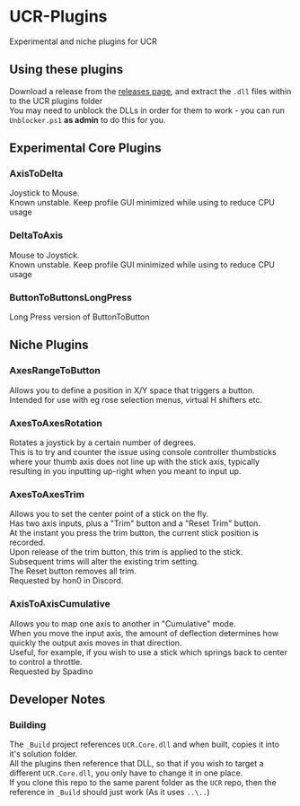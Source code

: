 # UCR-Plugins
Experimental and niche plugins for UCR

## Using these plugins
Download a release from the [releases page](https://github.com/HidWizards/UCR-Plugins/releases), and extract the `.dll` files within to the UCR plugins folder  
You may need to unblock the DLLs in order for them to work - you can run `Unblocker.ps1` **as admin** to do this for you.  

## Experimental Core Plugins
### AxisToDelta
Joystick to Mouse.  
Known unstable. Keep profile GUI minimized while using to reduce CPU usage

### DeltaToAxis
Mouse to Joystick.  
Known unstable. Keep profile GUI minimized while using to reduce CPU usage

### ButtonToButtonsLongPress
Long Press version of ButtonToButton  

## Niche Plugins
### AxesRangeToButton  
Allows you to define a position in X/Y space that triggers a button.  
Intended for use with eg rose selection menus, virtual H shifters etc.

### AxesToAxesRotation
Rotates a joystick by a certain number of degrees.  
This is to try and counter the issue using console controller thumbsticks where your thumb axis does not line up with the stick axis, typically resulting in you inputting up-right when you meant to input up.  

### AxesToAxesTrim
Allows you to set the center point of a stick on the fly.  
Has two axis inputs, plus a "Trim" button and a "Reset Trim" button.  
At the instant you press the trim button, the current stick position is recorded.  
Upon release of the trim button, this trim is applied to the stick.  
Subsequent trims will alter the existing trim setting.  
The Reset button removes all trim.  
Requested by hon0 in Discord.

### AxisToAxisCumulative
Allows you to map one axis to another in "Cumulative" mode.  
When you move the input axis, the amount of deflection determines how quickly the output axis moves in that direction.  
Useful, for example, if you wish to use a stick which springs back to center to control a throttle.  
Requested by Spadino

## Developer Notes
### Building  
The `_Build` project references `UCR.Core.dll` and when built, copies it into it's solution folder.  
All the plugins then reference that DLL, so that if you wish to target a different `UCR.Core.dll`, you only have to change it in one place.  
If you clone this repo to the same parent folder as the `UCR` repo, then the reference in `_Build` should just work (As it uses `..\..`)
